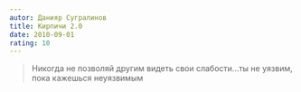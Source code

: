 ```yaml
---
autor: Данияр Сугралинов
title: Кирпичи 2.0
date: 2010-09-01
rating: 10
---
```

> Никогда не позволяй другим видеть свои слабости...ты не уязвим, пока кажешься неуязвимым